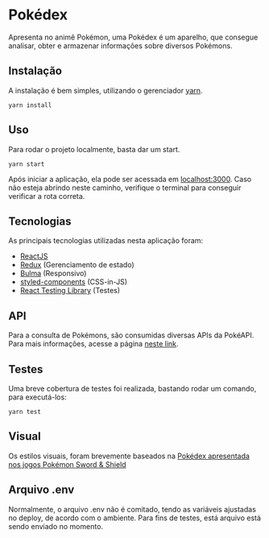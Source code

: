 # Pokédex

Apresenta no animê Pokémon, uma Pokédex é um aparelho, que consegue analisar, obter e armazenar informações sobre diversos Pokémons.

## Instalação

A instalação é bem simples, utilizando o gerenciador [yarn](https://yarnpkg.com/).

```yarn
yarn install
```

## Uso

Para rodar o projeto localmente, basta dar um start.

```yarn
yarn start
```
Após iniciar a aplicação, ela pode ser acessada em [localhost:3000](http://localhost:3000). Caso não esteja abrindo neste caminho, verifique o terminal para conseguir verificar a rota correta.

## Tecnologias
As principais tecnologias utilizadas nesta aplicação foram:

* [ReactJS](https://reactjs.org/)
* [Redux](https://redux.js.org/) (Gerenciamento de estado)
* [Bulma](https://bulma.io/) (Responsivo)
* [styled-components](https://styled-components.com/) (CSS-in-JS)
* [React Testing Library](https://testing-library.com/docs/react-testing-library/intro) (Testes)

## API

Para a consulta de Pokémons, são consumidas diversas APIs da PokéAPI. Para mais informações, acesse a página [neste link](https://pokeapi.co/).

## Testes

Uma breve cobertura de testes foi realizada, bastando rodar um comando, para executá-los:

```yarn
yarn test
```

## Visual

Os estilos visuais, foram brevemente baseados na [Pokédex apresentada nos jogos Pokémon Sword & Shield](https://darylh.com/wp-content/uploads/2020/02/ezgif.com-optimize-1.gif)

## Arquivo .env

Normalmente, o arquivo .env não é comitado, tendo as variáveis ajustadas no deploy, de acordo com o ambiente. Para fins de testes, está arquivo está sendo enviado no momento.